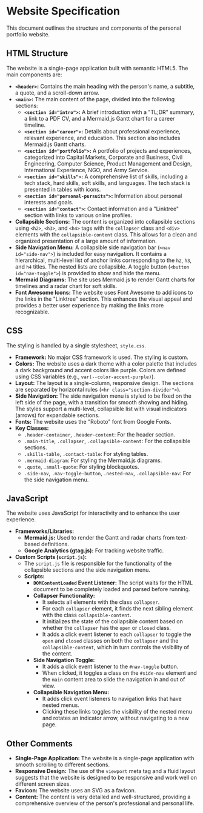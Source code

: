# Website Specification

This document outlines the structure and components of the personal portfolio website.

## HTML Structure

The website is a single-page application built with semantic HTML5. The main components are:

- **`<header>`:** Contains the main heading with the person's name, a subtitle, a quote, and a scroll-down arrow.
- **`<main>`:**  The main content of the page, divided into the following sections:
    - **`<section id="intro">`:** A brief introduction with a "TL;DR" summary, a link to a PDF CV, and a Mermaid.js Gantt chart for a career timeline.
    - **`<section id="career">`:**  Details about professional experience, relevant experience, and education. This section also includes Mermaid.js Gantt charts.
    - **`<section id="portfolio">`:**  A portfolio of projects and experiences, categorized into Capital Markets, Corporate and Business, Civil Engineering, Computer Science, Product Management and Design, International Experience, NGO, and Army Service.
    - **`<section id="skills">`:**  A comprehensive list of skills, including a tech stack, hard skills, soft skills, and languages. The tech stack is presented in tables with icons.
    - **`<section id="personal-pursuits">`:**  Information about personal interests and goals.
    - **`<section id="contact">`:** Contact information and a "Linktree" section with links to various online profiles.
- **Collapsible Sections:** The content is organized into collapsible sections using `<h2>`, `<h3>`, and `<h4>` tags with the `collapser` class and `<div>` elements with the `collapsible-content` class. This allows for a clean and organized presentation of a large amount of information.
- **Side Navigation Menu:** A collapsible side navigation bar (`<nav id="side-nav">`) is included for easy navigation. It contains a hierarchical, multi-level list of anchor links corresponding to the `h2`, `h3`, and `h4` titles. The nested lists are collapsible. A toggle button (`<button id="nav-toggle">`) is provided to show and hide the menu.
- **Mermaid Diagrams:** The site uses Mermaid.js to render Gantt charts for timelines and a radar chart for soft skills.
- **Font Awesome Icons:** The website uses Font Awesome to add icons to the links in the "Linktree" section. This enhances the visual appeal and provides a better user experience by making the links more recognizable.

## CSS

The styling is handled by a single stylesheet, `style.css`.

- **Framework:** No major CSS framework is used. The styling is custom.
- **Colors:** The website uses a dark theme with a color palette that includes a dark background and accent colors like purple. Colors are defined using CSS variables (e.g., `var(--color-accent-purple)`).
- **Layout:** The layout is a single-column, responsive design. The sections are separated by horizontal rules (`<hr class="section-divider">`).
- **Side Navigation:** The side navigation menu is styled to be fixed on the left side of the page, with a transition for smooth showing and hiding. The styles support a multi-level, collapsible list with visual indicators (arrows) for expandable sections.
- **Fonts:** The website uses the "Roboto" font from Google Fonts.
- **Key Classes:**
    - `.header-container`, `.header-content`: For the header section.
    - `.main-title`, `.collapser`, `.collapsible-content`: For the collapsible sections.
    - `.skills-table`, `.contact-table`: For styling tables.
    - `.mermaid-diagram`: For styling the Mermaid.js diagrams.
    - `.quote`, `.small-quote`: For styling blockquotes.
    - `.side-nav`, `.nav-toggle-button`, `.nested-nav`, `.collapsible-nav`: For the side navigation menu.

## JavaScript

The website uses JavaScript for interactivity and to enhance the user experience.

- **Frameworks/Libraries:**
    - **Mermaid.js:** Used to render the Gantt and radar charts from text-based definitions.
    - **Google Analytics (gtag.js):** For tracking website traffic.
- **Custom Scripts (`script.js`):**
    - The `script.js` file is responsible for the functionality of the collapsible sections and the side navigation menu.
    - **Scripts:**
        - **`DOMContentLoaded` Event Listener:** The script waits for the HTML document to be completely loaded and parsed before running.
        - **Collapser Functionality:**
            - It selects all elements with the class `collapser`.
            - For each `collapser` element, it finds the next sibling element with the class `collapsible-content`.
            - It initializes the state of the collapsible content based on whether the `collapser` has the `open` or `closed` class.
            - It adds a click event listener to each `collapser` to toggle the `open` and `closed` classes on both the `collapser` and the `collapsible-content`, which in turn controls the visibility of the content.
        - **Side Navigation Toggle:**
            - It adds a click event listener to the `#nav-toggle` button.
            - When clicked, it toggles a class on the `#side-nav` element and the `main` content area to slide the navigation in and out of view.
        - **Collapsible Navigation Menu:**
            - It adds click event listeners to navigation links that have nested menus.
            - Clicking these links toggles the visibility of the nested menu and rotates an indicator arrow, without navigating to a new page.

## Other Comments

- **Single-Page Application:** The website is a single-page application with smooth scrolling to different sections.
- **Responsive Design:** The use of the `viewport` meta tag and a fluid layout suggests that the website is designed to be responsive and work well on different screen sizes.
- **Favicon:** The website uses an SVG as a favicon.
- **Content:** The content is very detailed and well-structured, providing a comprehensive overview of the person's professional and personal life.
